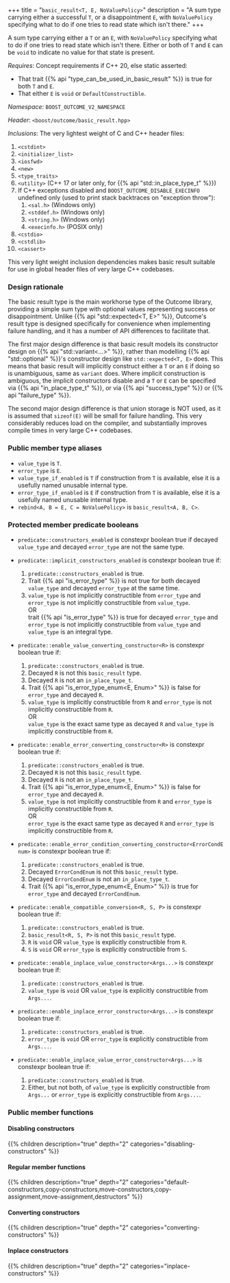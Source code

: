 +++
title = "`basic_result<T, E, NoValuePolicy>`"
description = "A sum type carrying either a successful `T`, or a disappointment `E`, with `NoValuePolicy` specifying what to do if one tries to read state which isn't there."
+++

A sum type carrying either a `T` or an `E`, with `NoValuePolicy` specifying what to do if one tries to read state which isn't there. Either or both of `T` and `E` can be `void` to indicate no value for that state is present.

*Requires*: Concept requirements if C++ 20, else static asserted:

- That trait {{% api "type_can_be_used_in_basic_result<R>" %}} is true for both `T` and `E`.
- That either `E` is `void` or `DefaultConstructible`.

*Namespace*: `BOOST_OUTCOME_V2_NAMESPACE`

*Header*: `<boost/outcome/basic_result.hpp>`

*Inclusions*: The very lightest weight of C and C++ header files:

1. `<cstdint>`
2. `<initializer_list>`
3. `<iosfwd>`
4. `<new>`
5. `<type_traits>`
6. `<utility>` (C++ 17 or later only, for {{% api "std::in_place_type_t<T>" %}})
7. If C++ exceptions disabled and `BOOST_OUTCOME_DISABLE_EXECINFO` undefined only (used to print stack backtraces on "exception throw"):
    1. `<sal.h>` (Windows only)
    2. `<stddef.h>` (Windows only)
    3. `<string.h>` (Windows only)
    4. `<execinfo.h>` (POSIX only)
8. `<cstdio>`
9. `<cstdlib>`
10. `<cassert>`

This very light weight inclusion dependencies makes basic result suitable for use in global header files of very large C++ codebases.

### Design rationale

The basic result type is the main workhorse type of the Outcome library, providing a simple sum type with optional values representing success or disappointment. Unlike {{% api "std::expected<T, E>" %}}, Outcome's result type is designed specifically for convenience when implementing failure handling, and it has a number of API differences to facilitate that.

The first major design difference is that basic result models its constructor design on {{% api "std::variant<...>" %}}, rather than modelling {{% api "std::optional<T>" %}}'s constructor design like `std::expected<T, E>` does. This means that basic result will implicitly construct either a `T` or an `E` if doing so is unambiguous, same as `variant` does. Where implicit construction is ambiguous, the implicit constructors disable and a `T` or `E` can be specified via {{% api "in_place_type_t<T>" %}}, or via {{% api "success_type<T>" %}} or {{% api "failure_type<T>" %}}.

The second major design difference is that union storage is NOT used, as it is assumed that `sizeof(E)` will be small for failure handling. This very considerably reduces load on the compiler, and substantially improves compile times in very large C++ codebases.

### Public member type aliases

- `value_type` is `T`.
- `error_type` is `E`.
- `value_type_if_enabled` is `T` if construction from `T` is available, else it is a usefully named unusable internal type.
- `error_type_if_enabled` is `E` if construction from `T` is available, else it is a usefully named unusable internal type.
- `rebind<A, B = E, C = NoValuePolicy>` is `basic_result<A, B, C>`.

### Protected member predicate booleans

- `predicate::constructors_enabled` is constexpr boolean true if decayed `value_type` and decayed `error_type` are not the same type.

- `predicate::implicit_constructors_enabled` is constexpr boolean true if:
    1. `predicate::constructors_enabled` is true.
    2. Trait {{% api "is_error_type<E>" %}} is not true for both decayed `value_type` and decayed `error_type` at the same time.
    3. `value_type` is not implicitly constructible from `error_type` and `error_type` is not implicitly constructible from `value_type`.<br>OR<br>trait {{% api "is_error_type<E>" %}} is true for decayed `error_type` and `error_type` is not implicitly constructible from `value_type` and `value_type` is an integral type.

- `predicate::enable_value_converting_constructor<R>` is constexpr boolean true if:
    1. `predicate::constructors_enabled` is true.
    2. Decayed `R` is not this `basic_result` type.
    3. Decayed `R` is not an `in_place_type_t`.
    4. Trait {{% api "is_error_type_enum<E, Enum>" %}} is false for `error_type` and decayed `R`.
    5. `value_type` is implicitly constructible from `R` and `error_type` is not implicitly constructible from `R`.<br>OR<br>`value_type` is the exact same type as decayed `R` and `value_type` is implicitly constructible from `R`.

- `predicate::enable_error_converting_constructor<R>` is constexpr boolean true if:
    1. `predicate::constructors_enabled` is true.
    2. Decayed `R` is not this `basic_result` type.
    3. Decayed `R` is not an `in_place_type_t`.
    4. Trait {{% api "is_error_type_enum<E, Enum>" %}} is false for `error_type` and decayed `R`.
    5. `value_type` is not implicitly constructible from `R` and `error_type` is implicitly constructible from `R`.<br>OR<br>`error_type` is the exact same type as decayed `R` and `error_type` is implicitly constructible from `R`.

- `predicate::enable_error_condition_converting_constructor<ErrorCondEnum>` is constexpr boolean true if:
    1. `predicate::constructors_enabled` is true.
    2. Decayed `ErrorCondEnum` is not this `basic_result` type.
    3. Decayed `ErrorCondEnum` is not an `in_place_type_t`.
    4. Trait {{% api "is_error_type_enum<E, Enum>" %}} is true for `error_type` and decayed `ErrorCondEnum`.

- `predicate::enable_compatible_conversion<R, S, P>` is constexpr boolean true if:
    1. `predicate::constructors_enabled` is true.
    2. `basic_result<R, S, P>` is not this `basic_result` type.
    3. `R` is `void` OR `value_type` is explicitly constructible from `R`.
    4. `S` is `void` OR `error_type` is explicitly constructible from `S`.

- `predicate::enable_inplace_value_constructor<Args...>` is constexpr boolean true if:
    1. `predicate::constructors_enabled` is true.
    2. `value_type` is `void` OR `value_type` is explicitly constructible from `Args...`.

- `predicate::enable_inplace_error_constructor<Args...>` is constexpr boolean true if:
    1. `predicate::constructors_enabled` is true.
    2. `error_type` is `void` OR `error_type` is explicitly constructible from `Args...`.

- `predicate::enable_inplace_value_error_constructor<Args...>` is constexpr boolean true if:
    1. `predicate::constructors_enabled` is true.
    2. Either, but not both, of `value_type` is explicitly constructible from `Args...` or `error_type` is explicitly constructible from `Args...`.

### Public member functions

#### Disabling constructors

{{% children description="true" depth="2" categories="disabling-constructors" %}}

#### Regular member functions

{{% children description="true" depth="2" categories="default-constructors,copy-constructors,move-constructors,copy-assignment,move-assignment,destructors" %}}

#### Converting constructors

{{% children description="true" depth="2" categories="converting-constructors" %}}

#### Inplace constructors

{{% children description="true" depth="2" categories="inplace-constructors" %}}

